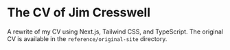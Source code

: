 # The CV of Jim Cresswell

A rewrite of my CV using Next.js, Tailwind CSS, and TypeScript. The original CV is available in the `reference/original-site` directory.
